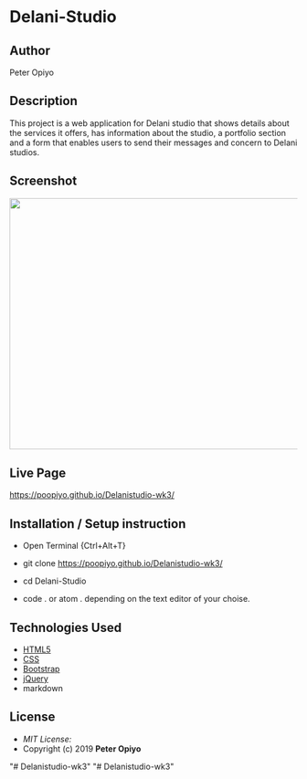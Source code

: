 # Delani-Studio

## Author

Peter Opiyo

## Description

This project is a web application for Delani studio that shows details about the services it offers, has information about the studio, a portfolio section and a form that enables users to send their messages and concern to Delani studios. 

## Screenshot
<img src="https://raw.githubusercontent.com/Owiti-Charles/Delani-Studio/master/images/delanihome.png" width="900px" height="440px">

## Live Page 

https://poopiyo.github.io/Delanistudio-wk3/

## Installation / Setup instruction
* Open Terminal {Ctrl+Alt+T}

* git clone
https://poopiyo.github.io/Delanistudio-wk3/
* cd Delani-Studio

* code . or atom . depending on the text editor of your choise.

## Technologies Used

* [HTML5](https://github.com/topics/html5)
* [CSS](https://github.com/topics/css3)
* [Bootstrap](https://github.com/topics/bootstrap)
* [jQuery](https://github.com/topics/javascript)
* markdown

## License
* *MIT License:*
* Copyright (c) 2019 **Peter Opiyo**

"# Delanistudio-wk3" 
"# Delanistudio-wk3" 

